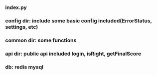 ### index.py
### config dir: include some basic config included(ErrorStatus, settings, etc)
### common dir: some functions
### api dir: public api included login, isRight, getFinalScore

### db: redis mysql
